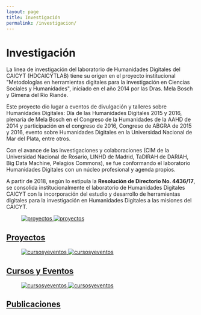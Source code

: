 ```yaml
---
layout: page
title: Investigación
permalink: /investigacion/
---
```


# Investigación

La línea de investigación del laboratorio de Humanidades Digitales del CAICYT (HDCAICYTLAB) tiene su origen en el proyecto institucional "Metodologías en herramientas digitales para la investigación en Ciencias Sociales y Humanidades", iniciado en el año 2014 por las Dras. Mela Bosch y Gimena del Rio Riande. 

Este proyecto dio lugar a eventos de divulgación y talleres sobre Humanidades Digitales: Día de las Humanidades Digitales 2015 y 2016, plenaria de Mela Bosch en el Congreso de la Humanidades de la AAHD de 2014 y participación en el congreso de 2016, Congreso de ABGRA de 2015 y 2016, evento sobre Humanidades Digitales en la Universidad Nacional de Mar del Plata, entre otros.

Con el avance de las investigaciones y colaboraciones (CIM de la Universidad Nacional de Rosario, LINHD de Madrid, TaDIRAH de DARIAH, Big Data Machine, Pelagios Commons), se fue conformando el laboratorio Humanidades Digitales con un núcleo profesional y agenda propios.

A partir de 2018, según lo estipula la **Resolución de Directorio No. 4436/17**, se consolida institucionalmente el laboratorio de Humanidades Digitales CAICYT con la incorporación del estudio y desarrollo de herramientas digitales para la investigación en Humanidades Digitales a las misiones del CAICYT.


<div class="container">
  <div class="post-list" itemscope="" itemtype="http://schema.org/Blog">
    <div class="post-card" itemprop="blogPosts" itemscope="" itemtype="http://schema.org/BlogPosting">
      <a href="{{ site.baseurl }}/proyectos">
        <figure class="post-card__thumb">
          <img class="lazyload blur" src="{{ site.url }}{{ site.baseurl }}/assets/img/posts/proyecto_thumb.jpg" alt="proyectos"/>
          <noscript><img src="{{ site.url }}{{ site.baseurl }}/assets/img/posts/proyecto_thumb.jpg" alt="proyectos"/></noscript>
        </figure>
      </a>
      <a class="post-card__inner" href="{{ site.baseurl }}/proyectos">
        <div class="post-card__header">
          <h2>Proyectos</h2>
        </div>
      </a>
    </div>
    <div class="post-card" itemprop="blogPosts" itemscope="" itemtype="http://schema.org/BlogPosting">
      <a href="{{ site.baseurl }}/cursosyeventos">
        <figure class="post-card__thumb">
          <img
              src="{{ site.url }}{{ site.baseurl }}/assets/img/posts/clase_thumb.jpg"
              class="lazyload blur"
              alt="cursosyeventos"/> 
          <noscript><img src="{{ site.url }}{{ site.baseurl }}/assets/img/posts/clase_thumb.jpg" alt="cursosyeventos"></noscript>
        </figure>
      </a>
      <a class="post-card__inner" href="{{ site.baseurl }}/cursosyeventos">
        <div class="post-card__header">
          <h2>Cursos y Eventos</h2>
        </div>
      </a>
    </div>
    <div class="post-card" itemprop="blogPosts" itemscope="" itemtype="http://schema.org/BlogPosting">
      <a href="{{ site.baseurl }}/publicaciones">
        <figure class="post-card__thumb">
          <img
              src="{{ site.url }}{{ site.baseurl }}/assets/img/posts/publicaciones_thumb.jpg"
              class="lazyload blur"
              alt="cursosyeventos"
            />
          <noscript><img src="{{ site.url }}{{ site.baseurl }}/assets/img/posts/publicaciones_thumb.jpg" alt="cursosyeventos"/></noscript>
        </figure>
      </a>
      <a class="post-card__inner" href="{{ site.baseurl }}/publicaciones">
        <div class="post-card__header">
          <h2>Publicaciones</h2>
        </div>
      </a>
    </div>

  </div>
</div>
